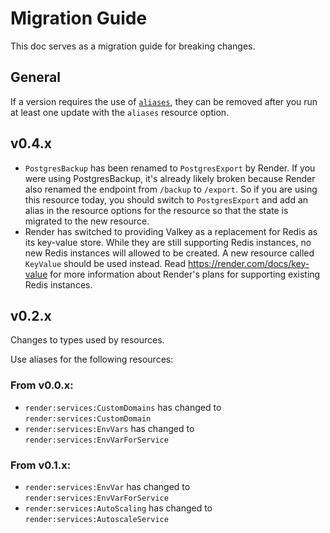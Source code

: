 # Migration Guide

This doc serves as a migration guide for breaking changes.

## General

If a version requires the use of [`aliases`](https://www.pulumi.com/docs/concepts/options/aliases/),
they can be removed after you run at least one update with the `aliases`
resource option.

## v0.4.x

- `PostgresBackup` has been renamed to `PostgresExport` by Render.
  If you were using PostgresBackup, it's already likely broken
  because Render also renamed the endpoint from `/backup` to
  `/export`. So if you are using this resource today, you should
  switch to `PostgresExport` and add an alias in the resource
  options for the resource so that the state is migrated to the
  new resource.
- Render has switched to providing Valkey as a replacement
  for Redis as its key-value store. While they are still
  supporting Redis instances, no new Redis instances will
  allowed to be created. A new resource called `KeyValue`
  should be used instead. Read https://render.com/docs/key-value
  for more information about Render's plans for supporting
  existing Redis instances.

## v0.2.x

Changes to types used by resources.

Use aliases for the following resources:

### From v0.0.x:

- `render:services:CustomDomains` has changed to `render:services:CustomDomain`
- `render:services:EnvVars` has changed to `render:services:EnvVarForService`

### From v0.1.x:

- `render:services:EnvVar` has changed to `render:services:EnvVarForService`
- `render:services:AutoScaling` has changed to `render:services:AutoscaleService`
